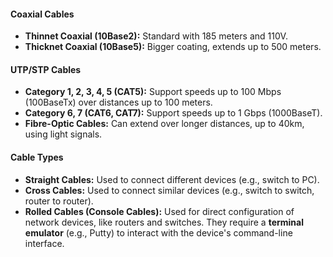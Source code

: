 #### **Coaxial Cables**

- **Thinnet Coaxial (10Base2):** Standard with 185 meters and 110V.
- **Thicknet Coaxial (10Base5):** Bigger coating, extends up to 500 meters.

#### **UTP/STP Cables**

- **Category 1, 2, 3, 4, 5 (CAT5):** Support speeds up to 100 Mbps (100BaseTx) over distances up to 100 meters.
- **Category 6, 7 (CAT6, CAT7):** Support speeds up to 1 Gbps (1000BaseT).
- **Fibre-Optic Cables:** Can extend over longer distances, up to 40km, using light signals.

#### **Cable Types**

- **Straight Cables:** Used to connect different devices (e.g., switch to PC).
- **Cross Cables:** Used to connect similar devices (e.g., switch to switch, router to router).
- **Rolled Cables (Console Cables):** Used for direct configuration of network devices, like routers and switches. They require a **terminal emulator** (e.g., Putty) to interact with the device's command-line interface.